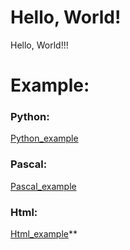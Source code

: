 # Hello, World! #
Hello, World!!!


# Example:

### **Python:**
[Python_example](https://github.com/Nano-Keglya/HW/blob/master/hello_world.py)
### **Pascal:**
[Pascal_example](https://github.com/Nano-Keglya/HW/blob/master/Hello_world.pas)
### **Html:**
[Html_example](https://github.com/Nano-Keglya/HW/blob/master/hello_world.html)**

